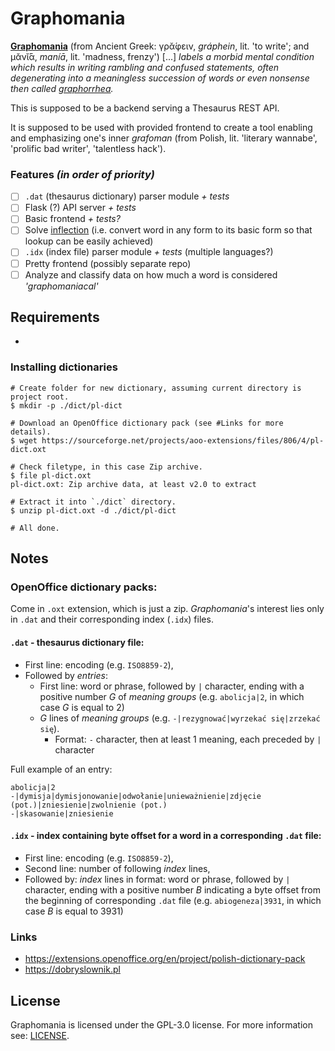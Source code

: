 # Graphomania

[**Graphomania**](https://en.wikipedia.org/wiki/Graphomania) (from Ancient Greek: γρᾰ́φειν,
*gráphein*, lit. 'to write'; and μᾰνῐ́ᾱ, *maníā*, lit. 'madness, frenzy') [...] *labels a morbid
mental condition which results in writing rambling and confused statements, often degenerating into
a meaningless succession of words or even nonsense then called
[graphorrhea](https://en.wikipedia.org/wiki/Graphorrhea).*

This is supposed to be a backend serving a Thesaurus REST API.

It is supposed to be used with provided frontend to create a tool enabling and emphasizing one's
inner *grafoman* (from Polish, lit. 'literary wannabe', 'prolific bad writer', 'talentless
hack').

### Features *(in order of priority)*

- [ ] `.dat` (thesaurus dictionary) parser module *+ tests*
- [ ] Flask (?) API server *+ tests*
- [ ] Basic frontend *+ tests?*
- [ ] Solve [inflection](https://en.wikipedia.org/wiki/Inflection) (i.e. convert word in any form to
its basic form so that lookup can be easily achieved)
- [ ] `.idx` (index file) parser module *+ tests* (multiple languages?)
- [ ] Pretty frontend (possibly separate repo)
- [ ] Analyze and classify data on how much a word is considered *'graphomaniacal'*

## Requirements

-

### Installing dictionaries

```shell
# Create folder for new dictionary, assuming current directory is project root.
$ mkdir -p ./dict/pl-dict

# Download an OpenOffice dictionary pack (see #Links for more details).
$ wget https://sourceforge.net/projects/aoo-extensions/files/806/4/pl-dict.oxt

# Check filetype, in this case Zip archive.
$ file pl-dict.oxt
pl-dict.oxt: Zip archive data, at least v2.0 to extract

# Extract it into `./dict` directory.
$ unzip pl-dict.oxt -d ./dict/pl-dict

# All done.
```

## Notes

### OpenOffice dictionary packs:

Come in `.oxt` extension, which is just a zip. *Graphomania*'s interest lies only in `.dat` and their
corresponding index (`.idx`) files.

#### `.dat` - thesaurus dictionary file:

- First line: encoding (e.g. `ISO8859-2`),
- Followed by *entries*:
  - First line: word or phrase, followed by `|` character, ending with a positive number *G* of
  *meaning groups* (e.g. `abolicja|2`, in which case *G* is equal to 2)
  - *G* lines of *meaning groups* (e.g. `-|rezygnować|wyrzekać się|zrzekać się`).
    - Format: `-` character, then at least 1 meaning, each preceded by `|` character

Full example of an entry:
```
abolicja|2
-|dymisja|dymisjonowanie|odwołanie|unieważnienie|zdjęcie (pot.)|zniesienie|zwolnienie (pot.)
-|skasowanie|zniesienie
```

#### `.idx` - index containing byte offset for a word in a corresponding `.dat` file:

- First line: encoding (e.g. `ISO8859-2`),
- Second line: number of following *index* lines,
- Followed by: *index* lines in format: word or phrase, followed by `|` character, ending with a
positive number *B* indicating a byte offset from the beginning of corresponding `.dat` file (e.g.
`abiogeneza|3931`, in which case *B* is equal to 3931)

### Links

- https://extensions.openoffice.org/en/project/polish-dictionary-pack
- https://dobryslownik.pl

## License

Graphomania is licensed under the GPL-3.0 license. For more information see: [LICENSE](/LICENSE).
